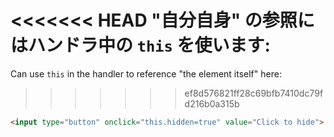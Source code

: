 <<<<<<< HEAD
"自分自身" の参照にはハンドラ中の `this` を使います:
=======
Can use `this` in the handler to reference "the element itself" here:
>>>>>>> ef8d576821ff28c69bfb7410dc79fd216b0a315b

```html run height=50
<input type="button" onclick="this.hidden=true" value="Click to hide">
```
